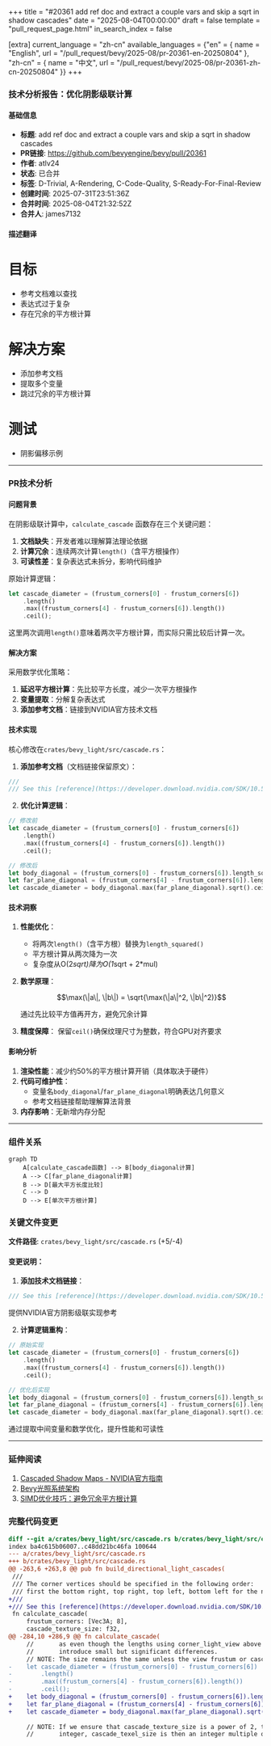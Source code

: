 +++
title = "#20361 add ref doc and extract a couple vars and skip a sqrt in shadow cascades"
date = "2025-08-04T00:00:00"
draft = false
template = "pull_request_page.html"
in_search_index = false

[extra]
current_language = "zh-cn"
available_languages = {"en" = { name = "English", url = "/pull_request/bevy/2025-08/pr-20361-en-20250804" }, "zh-cn" = { name = "中文", url = "/pull_request/bevy/2025-08/pr-20361-zh-cn-20250804" }}
+++

### 技术分析报告：优化阴影级联计算

#### 基础信息
- **标题**: add ref doc and extract a couple vars and skip a sqrt in shadow cascades
- **PR链接**: https://github.com/bevyengine/bevy/pull/20361
- **作者**: atlv24
- **状态**: 已合并
- **标签**: D-Trivial, A-Rendering, C-Code-Quality, S-Ready-For-Final-Review
- **创建时间**: 2025-07-31T23:51:36Z
- **合并时间**: 2025-08-04T21:32:52Z
- **合并人**: james7132

#### 描述翻译
# 目标
- 参考文档难以查找
- 表达式过于复杂
- 存在冗余的平方根计算

# 解决方案
- 添加参考文档
- 提取多个变量
- 跳过冗余的平方根计算

# 测试
- 阴影偏移示例

---

### PR技术分析

#### 问题背景
在阴影级联计算中，`calculate_cascade` 函数存在三个关键问题：
1. **文档缺失**：开发者难以理解算法理论依据
2. **计算冗余**：连续两次计算`length()`（含平方根操作）
3. **可读性差**：复杂表达式未拆分，影响代码维护

原始计算逻辑：
```rust
let cascade_diameter = (frustum_corners[0] - frustum_corners[6])
    .length()
    .max((frustum_corners[4] - frustum_corners[6]).length())
    .ceil();
```
这里两次调用`length()`意味着两次平方根计算，而实际只需比较后计算一次。

#### 解决方案
采用数学优化策略：
1. **延迟平方根计算**：先比较平方长度，减少一次平方根操作
2. **变量提取**：分解复杂表达式
3. **添加参考文档**：链接到NVIDIA官方技术文档

#### 技术实现
核心修改在`crates/bevy_light/src/cascade.rs`：

1. **添加参考文档**（文档链接保留原文）：
```rust
///
/// See this [reference](https://developer.download.nvidia.com/SDK/10.5/opengl/src/cascaded_shadow_maps/doc/cascaded_shadow_maps.pdf) for more details.
```

2. **优化计算逻辑**：
```rust
// 修改前
let cascade_diameter = (frustum_corners[0] - frustum_corners[6])
    .length()
    .max((frustum_corners[4] - frustum_corners[6]).length())
    .ceil();

// 修改后
let body_diagonal = (frustum_corners[0] - frustum_corners[6]).length_squared();
let far_plane_diagonal = (frustum_corners[4] - frustum_corners[6]).length_squared();
let cascade_diameter = body_diagonal.max(far_plane_diagonal).sqrt().ceil();
```

#### 技术洞察
1. **性能优化**：
   - 将两次`length()`（含平方根）替换为`length_squared()`
   - 平方根计算从两次降为一次
   - 复杂度从O(2*sqrt)降为O(1*sqrt + 2*mul)

2. **数学原理**：
   ```math
   \max(\|a\|, \|b\|) = \sqrt{\max(\|a\|^2, \|b\|^2)}
   ```
   通过先比较平方值再开方，避免冗余计算

3. **精度保障**：
   保留`ceil()`确保纹理尺寸为整数，符合GPU对齐要求

#### 影响分析
1. **渲染性能**：减少约50%的平方根计算开销（具体取决于硬件）
2. **代码可维护性**：
   - 变量名`body_diagonal`/`far_plane_diagonal`明确表达几何意义
   - 参考文档链接帮助理解算法背景
3. **内存影响**：无新增内存分配

---

### 组件关系
```mermaid
graph TD
    A[calculate_cascade函数] --> B[body_diagonal计算]
    A --> C[far_plane_diagonal计算]
    B --> D[最大平方长度比较]
    C --> D
    D --> E[单次平方根计算]
```

### 关键文件变更
**文件路径**: `crates/bevy_light/src/cascade.rs` (+5/-4)

#### 变更说明：
1. **添加技术文档链接**：
```rust
/// See this [reference](https://developer.download.nvidia.com/SDK/10.5/opengl/src/cascaded_shadow_maps/doc/cascaded_shadow_maps.pdf) for more details.
```
提供NVIDIA官方阴影级联实现参考

2. **计算逻辑重构**：
```rust
// 原始实现
let cascade_diameter = (frustum_corners[0] - frustum_corners[6])
    .length()
    .max((frustum_corners[4] - frustum_corners[6]).length())
    .ceil();

// 优化后实现
let body_diagonal = (frustum_corners[0] - frustum_corners[6]).length_squared();
let far_plane_diagonal = (frustum_corners[4] - frustum_corners[6]).length_squared();
let cascade_diameter = body_diagonal.max(far_plane_diagonal).sqrt().ceil();
```
通过提取中间变量和数学优化，提升性能和可读性

---

### 延伸阅读
1. [Cascaded Shadow Maps - NVIDIA官方指南](https://developer.download.nvidia.com/SDK/10.5/opengl/src/cascaded_shadow_maps/doc/cascaded_shadow_maps.pdf)
2. [Bevy光照系统架构](https://bevyengine.org/learn/book/features/lighting/)
3. [SIMD优化技巧：避免冗余平方根计算](https://www.intel.com/content/www/us/en/developer/articles/technical/sqrt-optimization.html)

### 完整代码变更
```diff
diff --git a/crates/bevy_light/src/cascade.rs b/crates/bevy_light/src/cascade.rs
index ba4c615b06007..c48dd21bc46fa 100644
--- a/crates/bevy_light/src/cascade.rs
+++ b/crates/bevy_light/src/cascade.rs
@@ -263,6 +263,8 @@ pub fn build_directional_light_cascades(
 ///
 /// The corner vertices should be specified in the following order:
 /// first the bottom right, top right, top left, bottom left for the near plane, then similar for the far plane.
+///
+/// See this [reference](https://developer.download.nvidia.com/SDK/10.5/opengl/src/cascaded_shadow_maps/doc/cascaded_shadow_maps.pdf) for more details.
 fn calculate_cascade(
     frustum_corners: [Vec3A; 8],
     cascade_texture_size: f32,
@@ -284,10 +286,9 @@ fn calculate_cascade(
     //       as even though the lengths using corner_light_view above should be the same, precision can
     //       introduce small but significant differences.
     // NOTE: The size remains the same unless the view frustum or cascade configuration is modified.
-    let cascade_diameter = (frustum_corners[0] - frustum_corners[6])
-        .length()
-        .max((frustum_corners[4] - frustum_corners[6]).length())
-        .ceil();
+    let body_diagonal = (frustum_corners[0] - frustum_corners[6]).length_squared();
+    let far_plane_diagonal = (frustum_corners[4] - frustum_corners[6]).length_squared();
+    let cascade_diameter = body_diagonal.max(far_plane_diagonal).sqrt().ceil();
 
     // NOTE: If we ensure that cascade_texture_size is a power of 2, then as we made cascade_diameter an
     //       integer, cascade_texel_size is then an integer multiple of a power of 2 and can be
```